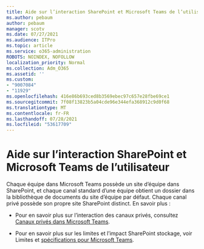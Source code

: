 ```yaml
---
title: Aide sur l’interaction SharePoint et Microsoft Teams de l’utilisateur
ms.author: pebaum
author: pebaum
manager: scotv
ms.date: 07/27/2021
ms.audience: ITPro
ms.topic: article
ms.service: o365-administration
ROBOTS: NOINDEX, NOFOLLOW
localization_priority: Normal
ms.collection: Adm_O365
ms.assetid: ''
ms.custom:
- "9007084"
- "11929"
ms.openlocfilehash: 416e86b693ced8b3569ebec97c657e28fbe69ce1
ms.sourcegitcommit: 7f08f13823b5a04cde96e344efa368912c9d0f68
ms.translationtype: MT
ms.contentlocale: fr-FR
ms.lasthandoff: 07/28/2021
ms.locfileid: "53617709"
---
```

# <a name="help-with-the-sharepoint-and-microsoft-teams-interaction"></a>Aide sur l’interaction SharePoint et Microsoft Teams de l’utilisateur

Chaque équipe dans Microsoft Teams possède un site d’équipe dans SharePoint, et chaque canal standard d’une équipe obtient un dossier dans la bibliothèque de documents du site d’équipe par défaut. Chaque canal privé possède son propre site SharePoint distinct. En savoir plus :

- Pour en savoir plus sur l’interaction des canaux privés, consultez [Canaux privés dans Microsoft Teams](/MicrosoftTeams/private-channels#private-channel-sharepoint-sites).

- Pour en savoir plus sur les limites et l’impact SharePoint stockage, voir Limites et [spécifications pour Microsoft Teams](/microsoftteams/limits-specifications-teams#storage). 
